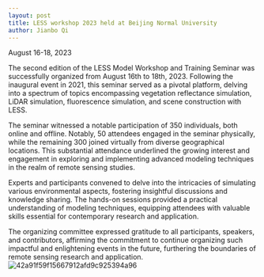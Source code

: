 ```yaml
---
layout: post
title: LESS workshop 2023 held at Beijing Normal University
author: Jianbo Qi
---
```


August 16-18, 2023

The second edition of the LESS Model Workshop and Training Seminar was successfully organized from August 16th to 18th, 2023. Following the inaugural event in 2021, this seminar served as a pivotal platform, delving into a spectrum of topics encompassing vegetation reflectance simulation, LiDAR simulation, fluorescence simulation, and scene construction with LESS.

The seminar witnessed a notable participation of 350 individuals, both online and offline. Notably, 50 attendees engaged in the seminar physically, while the remaining 300 joined virtually from diverse geographical locations. This substantial attendance underlined the growing interest and engagement in exploring and implementing advanced modeling techniques in the realm of remote sensing studies.

Experts and participants convened to delve into the intricacies of simulating various environmental aspects, fostering insightful discussions and knowledge sharing. The hands-on sessions provided a practical understanding of modeling techniques, equipping attendees with valuable skills essential for contemporary research and application.

The organizing committee expressed gratitude to all participants, speakers, and contributors, affirming the commitment to continue organizing such impactful and enlightening events in the future, furthering the boundaries of remote sensing research and application.
![42a91f59f15667912afd9c925394a96](https://github.com/jianboqi/jianboqi.github.io/assets/1770654/90c503a9-8d80-484f-a9d8-d29046859922)
